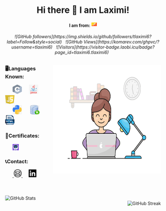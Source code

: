 <div align="center">
  
  # Hi there 👋 I am Laximi!
 <div align="center" boarder="1">
   
   #### I am from:   <img src="/icon/bhutan.png"  width="18" height="18" align="bottom">
   </div>
<h6>![GitHub followers](https://img.shields.io/github/followers/tlaximi6?label=Follow&style=social) &nbsp;  ![GitHub Views](https://komarev.com/ghpvc/?username=tlaximi6) &nbsp; ![Visitors](https://visitor-badge.laobi.icu/badge?page_id=tlaximi6.tlaximi6) &nbsp;</h6>
  </div>
   <img src="icon/gif.gif" align="right"width="350" height="350" >
 
    
 <div align="left">
  <h3>🖥️Languages Known:</h3>
      <div>
      &nbsp;&nbsp;&nbsp; &nbsp;&nbsp;<img src="/icon/c.jpg"  width="30" height="30">
      &nbsp;&nbsp;&nbsp;&nbsp;&nbsp;<img src="/icon/java.jpg"  width="30" height="30">
      &nbsp;&nbsp;&nbsp;&nbsp;&nbsp; <img src="/icon/javascript.jpg"  width="30" height="30">
      </div>
      <div>
      &nbsp;&nbsp;&nbsp;&nbsp;&nbsp; <img src="/icon/python.jpg"  width="30" height="30">
      &nbsp;&nbsp;&nbsp;&nbsp;&nbsp; <img src="/icon/sql.jpg"  width="30" height="30">
      &nbsp;&nbsp;&nbsp;&nbsp;&nbsp;<img src="/icon/html.jpg"  width="30" height="30">
         </div>
      
<h3>🏅Certificates:</h3>
  <div>
   &nbsp;&nbsp;&nbsp;&nbsp;&nbsp; <a href="/icon/doc/HTML_  Mimo Certificate!.pdf">
          <img src="/icon/mimo.png"  width="20" height="20"> </a>
    <h3>📞Contact:</h3>
   <div>
       &nbsp;&nbsp;&nbsp; &nbsp;&nbsp;<a href="mailto:tlaximi11@gmail.com">
          <img src="/icon/email.jpg"  width="25" height="25">
        </a> &nbsp; &nbsp;&nbsp;
        <a href="https://www.linkedin.com/feed/">
       <img src="/icon/in.png"  width="25" height="25">
        </a>
      </div>
    <br>
   <h1></h1>
  <img src="https://github-readme-stats.vercel.app/api?username=tlaximi6&theme=radical&show_icons=true"  alt="GitHub Stats" align="left"><br />
<img src="https://streak-stats.demolab.com/?user=tlaximi6&theme=radical" alt="GitHub Streak" align="right">

